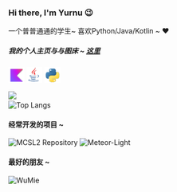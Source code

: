 ### Hi there, I'm Yurnu :wink:
一个普普通通的学生~ 喜欢Python/Java/Kotlin ~ :heart:   
##### 我的个人主页与与图床 ~  [这里](https://github.com/StarryCamile/StarryCamile/blob/main/images)
![](https://github.com/StarryCamile/StarryCamile/blob/main/images/kotlin.png)
![](https://github.com/StarryCamile/StarryCamile/blob/main/images/java.png)
![](https://github.com/StarryCamile/StarryCamile/blob/main/images/python.png)  

![](https://github-readme-stats.vercel.app/api?username=StarryCamile&show_icons=true&theme=transparent&include_all_commits=true&count_private=true)      
![Top Langs](https://github-readme-stats.vercel.app/api/top-langs/?username=StarryCamile&layout=compact&theme=tokyonight)    
#### 经常开发的项目 ~
![MCSL2 Repository](https://github-readme-stats.vercel.app/api/pin/?username=MCSLTeam&repo=MCSL2)
![Meteor-Light](https://github-readme-stats.vercel.app/api/pin/?username=StarryCamile&repo=Meteor-Light)
#### 最好的朋友 ~
![WuMie](https://github-readme-stats.vercel.app/api?username=ImWuMie)


